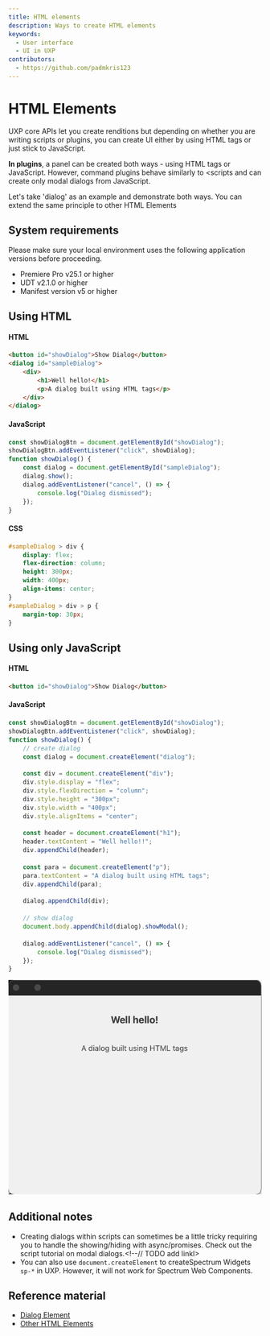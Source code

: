 ```yaml
---
title: HTML elements
description: Ways to create HTML elements
keywords:
  - User interface
  - UI in UXP
contributors:
  - https://github.com/padmkris123
---
```


# HTML Elements

UXP core APIs let you create renditions but depending on whether you are writing scripts or plugins, you can create UI either by using HTML tags or just stick to JavaScript.


<!--InlineAlert variant="info" slots="header, text1, text2"/-->

<!--Scripts and plugins-->

<!--**In scripts**, you only have the option to create UI from the `.idjs` script (JavaScript) file. Moreover, remember that scripts only allow you to create UI within a modal dialog.-->

**In plugins**, a panel can be created both ways - using HTML tags or JavaScript. However, command plugins behave similarly to <scripts and can create only modal dialogs from JavaScript.

Let's take 'dialog' as an example and demonstrate both ways. You can extend the same principle to other HTML Elements

## System requirements
Please make sure your local environment uses the following application versions before proceeding.
- Premiere Pro v25.1 or higher
- UDT v2.1.0 or higher
- Manifest version v5 or higher

## Using HTML
<!-- Provide a simple example using code snippets -->

<CodeBlock slots="heading, code" repeat="3" languages="HTML, JavaScript, CSS" />

#### HTML
```html
<button id="showDialog">Show Dialog</button>
<dialog id="sampleDialog">
    <div>
        <h1>Well hello!</h1>
        <p>A dialog built using HTML tags</p>
    </div>
</dialog>
```

#### JavaScript
```js
const showDialogBtn = document.getElementById("showDialog");
showDialogBtn.addEventListener("click", showDialog);
function showDialog() {
    const dialog = document.getElementById("sampleDialog");
    dialog.show();
    dialog.addEventListener("cancel", () => {
        console.log("Dialog dismissed");
    });
}
```

#### CSS
```css
#sampleDialog > div {
    display: flex;
    flex-direction: column;
    height: 300px;
    width: 400px;
    align-items: center;
}
#sampleDialog > div > p {
    margin-top: 30px;
}
```

## Using only JavaScript

<CodeBlock slots="heading, code" repeat="2" languages="HTML, JavaScript" />

#### HTML
```html
<button id="showDialog">Show Dialog</button>
```

#### JavaScript
```js
const showDialogBtn = document.getElementById("showDialog");
showDialogBtn.addEventListener("click", showDialog);
function showDialog() {
    // create dialog 
    const dialog = document.createElement("dialog");  
  
    const div = document.createElement("div");
    div.style.display = "flex";
    div.style.flexDirection = "column";
    div.style.height = "300px";
    div.style.width = "400px";
    div.style.alignItems = "center";
  
    const header = document.createElement("h1");
    header.textContent = "Well hello!!";
    div.appendChild(header);

    const para = document.createElement("p");
    para.textContent = "A dialog built using HTML tags";
    div.appendChild(para);
  
    dialog.appendChild(div);
    
    // show dialog
    document.body.appendChild(dialog).showModal();
    
    dialog.addEventListener("cancel", () => {
        console.log("Dialog dismissed");
    });
}
```

![Sample dialog](sample-dialog.png)

## Additional notes
- Creating dialogs within scripts can sometimes be a little tricky requiring you to handle the showing/hiding with async/promises. Check out the script tutorial on modal dialogs.<!--// TODO add linkI>
- You can also use `document.createElement` to createSpectrum Widgets `sp-*` in UXP. However, it will not work for Spectrum Web Components.

## Reference material
- [Dialog Element](/premiere-pro/uxp/reference/uxp-api/reference-js/Global%20Members/HTML%20Elements/HTMLDialogElement/)
- [Other HTML Elements](/premiere-pro/uxp/reference/uxp-api/reference-js/Global%20Members/HTML%20Elements/)

